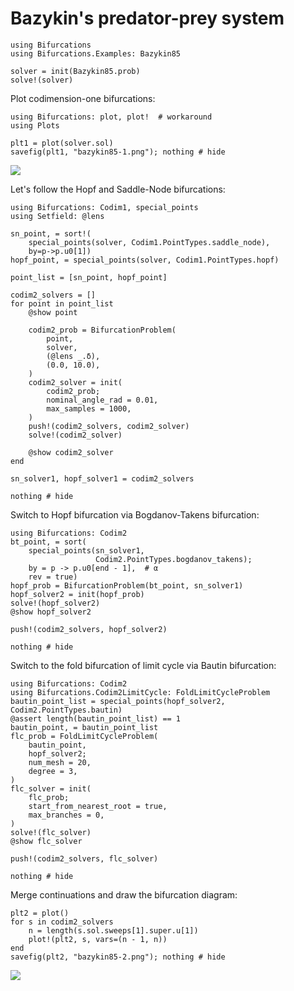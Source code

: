 # Bazykin's predator-prey system

```@example bazykin85
using Bifurcations
using Bifurcations.Examples: Bazykin85

solver = init(Bazykin85.prob)
solve!(solver)
```

Plot codimension-one bifurcations:

```@example bazykin85
using Bifurcations: plot, plot!  # workaround
using Plots

plt1 = plot(solver.sol)
savefig(plt1, "bazykin85-1.png"); nothing # hide
```

![](bazykin85-1.png)

Let's follow the Hopf and Saddle-Node bifurcations:

```@example bazykin85
using Bifurcations: Codim1, special_points
using Setfield: @lens

sn_point, = sort!(
    special_points(solver, Codim1.PointTypes.saddle_node),
    by=p->p.u0[1])
hopf_point, = special_points(solver, Codim1.PointTypes.hopf)

point_list = [sn_point, hopf_point]

codim2_solvers = []
for point in point_list
    @show point

    codim2_prob = BifurcationProblem(
        point,
        solver,
        (@lens _.δ),
        (0.0, 10.0),
    )
    codim2_solver = init(
        codim2_prob;
        nominal_angle_rad = 0.01,
        max_samples = 1000,
    )
    push!(codim2_solvers, codim2_solver)
    solve!(codim2_solver)

    @show codim2_solver
end

sn_solver1, hopf_solver1 = codim2_solvers

nothing # hide
```

Switch to Hopf bifurcation via Bogdanov-Takens bifurcation:

```@example bazykin85
using Bifurcations: Codim2
bt_point, = sort(
    special_points(sn_solver1,
                   Codim2.PointTypes.bogdanov_takens);
    by = p -> p.u0[end - 1],  # α
    rev = true)
hopf_prob = BifurcationProblem(bt_point, sn_solver1)
hopf_solver2 = init(hopf_prob)
solve!(hopf_solver2)
@show hopf_solver2

push!(codim2_solvers, hopf_solver2)

nothing # hide
```

Switch to the fold bifurcation of limit cycle via Bautin bifurcation:

```@example bazykin85
using Bifurcations: Codim2
using Bifurcations.Codim2LimitCycle: FoldLimitCycleProblem
bautin_point_list = special_points(hopf_solver2, Codim2.PointTypes.bautin)
@assert length(bautin_point_list) == 1
bautin_point, = bautin_point_list
flc_prob = FoldLimitCycleProblem(
    bautin_point,
    hopf_solver2;
    num_mesh = 20,
    degree = 3,
)
flc_solver = init(
    flc_prob;
    start_from_nearest_root = true,
    max_branches = 0,
)
solve!(flc_solver)
@show flc_solver

push!(codim2_solvers, flc_solver)

nothing # hide
```

Merge continuations and draw the bifurcation diagram:

```@example bazykin85
plt2 = plot()
for s in codim2_solvers
    n = length(s.sol.sweeps[1].super.u[1])
    plot!(plt2, s, vars=(n - 1, n))
end
savefig(plt2, "bazykin85-2.png"); nothing # hide
```

![](bazykin85-2.png)

